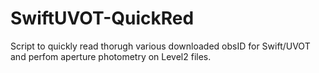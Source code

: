 # SwiftUVOT-QuickRed
Script to quickly read thorugh various downloaded obsID for Swift/UVOT and perfom aperture photometry on Level2 files.
